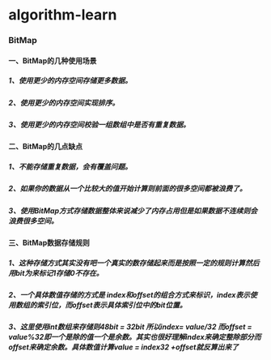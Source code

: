 # algorithm-learn
### BitMap
#### 一、BitMap的几种使用场景
##### 1、使用更少的内存空间存储更多数据。
##### 2、使用更少的内存空间实现排序。
##### 3、使用更少的内存空间校验一组数组中是否有重复数据。

#### 二、BitMap的几点缺点
##### 1、不能存储重复数据，会有覆盖问题。
##### 2、如果你的数据从一个比较大的值开始计算则前面的很多空间都被浪费了。
##### 3、使用BitMap方式存储数据整体来说减少了内存占用但是如果数据不连续则会浪费很多空间。

#### 三、BitMap数据存储规则
##### 1、这种存储方式其实没有吧一个真实的数存储起来而是按照一定的规则计算然后用bit为来标记1存储0不存在。
##### 2、一个具体数值存储的方式是 index和offset的组合方式来标识，index表示使用数组的索引位，而offset表示具体索引位中的bit位置。
##### 3、这里使用int数组来存储则4*8bit = 32bit 所以index= value/32 而offset = value%32即一个是除的值一个是余数。其实也很好理解index来确定整除部分而offset来确定余数。具体数值计算value = index*32 +offset就反算出来了
